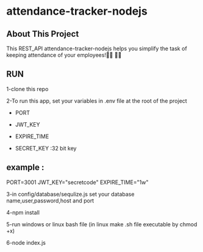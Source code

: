 # attendance-tracker-nodejs

## About This Project

This REST_API attendance-tracker-nodejs helps you simplify the task of keeping attendance of your employees!:man_office_worker: :woman_office_worker:

## RUN

1-clone this repo

2-To run this app, set your variables in .env file at the root of the project

- PORT

- JWT_KEY

- EXPIRE_TIME

- SECRET_KEY :32 bit key

## example :

PORT=3001
JWT_KEY="secretcode"
EXPIRE_TIME="1w"

3-in config/database/sequlize.js set your database name,user,password,host and port

4-npm install

5-run windows or linux bash file (in linux make .sh file executable by chmod +x)

6-node index.js
